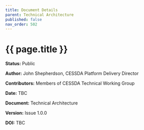 ```yaml
---
title: Document Details
parent: Technical Architecture
published: false
nav_order: 502
---
```


# {{ page.title }}

**Status:** Public

**Author:** John Shepherdson, CESSDA Platform Delivery Director

**Contributors:** Members of CESSDA Technical Working Group

**Date:** TBC

**Document:** Technical Architecture

**Version:** Issue 1.0.0

**DOI:** TBC

